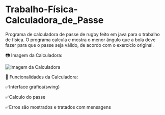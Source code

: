 # Trabalho-Física-Calculadora_de_Passe

Programa de calculadora de passe de rugby feito em java para o trabalho de fisica. O programa calcula e mostra o menor ângulo que a bola deve fazer para que o passe seja válido, de acordo com o exercício original.

:camera: Imagem da Calculadora:

![Imagem da Calculadora](calculdora.png)

:wrench: Funcionalidades da Calculadora:

  :white_check_mark:Interface gráfica(swing)

  :white_check_mark:Calculo do passe

  :white_check_mark:Erros são mostrados e tratados com mensagens
